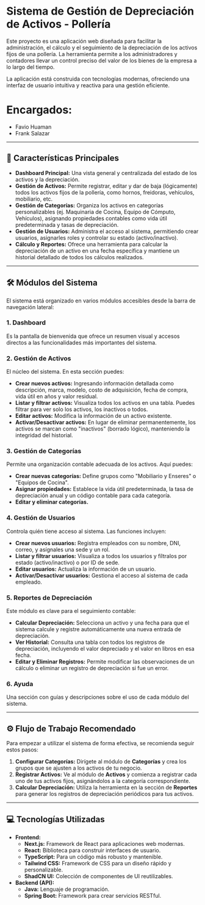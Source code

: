 # Sistema de Gestión de Depreciación de Activos - Pollería

Este proyecto es una aplicación web diseñada para facilitar la administración, el cálculo y el seguimiento de la depreciación de los activos fijos de una pollería. La herramienta permite a los administradores y contadores llevar un control preciso del valor de los bienes de la empresa a lo largo del tiempo.

La aplicación está construida con tecnologías modernas, ofreciendo una interfaz de usuario intuitiva y reactiva para una gestión eficiente.

# Encargados:
- Favio Huaman
- Frank Salazar
---

## 🚀 Características Principales

- **Dashboard Principal:** Una vista general y centralizada del estado de los activos y la depreciación.
- **Gestión de Activos:** Permite registrar, editar y dar de baja (lógicamente) todos los activos fijos de la pollería, como hornos, freidoras, vehículos, mobiliario, etc.
- **Gestión de Categorías:** Organiza los activos en categorías personalizables (ej. Maquinaria de Cocina, Equipo de Cómputo, Vehículos), asignando propiedades contables como vida útil predeterminada y tasas de depreciación.
- **Gestión de Usuarios:** Administra el acceso al sistema, permitiendo crear usuarios, asignarles roles y controlar su estado (activo/inactivo).
- **Cálculo y Reportes:** Ofrece una herramienta para calcular la depreciación de un activo en una fecha específica y mantiene un historial detallado de todos los cálculos realizados.

---

## 🛠️ Módulos del Sistema

El sistema está organizado en varios módulos accesibles desde la barra de navegación lateral:

### 1. Dashboard
Es la pantalla de bienvenida que ofrece un resumen visual y accesos directos a las funcionalidades más importantes del sistema.

### 2. Gestión de Activos
El núcleo del sistema. En esta sección puedes:
- **Crear nuevos activos:** Ingresando información detallada como descripción, marca, modelo, costo de adquisición, fecha de compra, vida útil en años y valor residual.
- **Listar y filtrar activos:** Visualiza todos los activos en una tabla. Puedes filtrar para ver solo los activos, los inactivos o todos.
- **Editar activos:** Modifica la información de un activo existente.
- **Activar/Desactivar activos:** En lugar de eliminar permanentemente, los activos se marcan como "inactivos" (borrado lógico), manteniendo la integridad del historial.

### 3. Gestión de Categorías
Permite una organización contable adecuada de los activos. Aquí puedes:
- **Crear nuevas categorías:** Define grupos como "Mobiliario y Enseres" o "Equipos de Cocina".
- **Asignar propiedades:** Establece la vida útil predeterminada, la tasa de depreciación anual y un código contable para cada categoría.
- **Editar y eliminar categorías.**

### 4. Gestión de Usuarios
Controla quién tiene acceso al sistema. Las funciones incluyen:
- **Crear nuevos usuarios:** Registra empleados con su nombre, DNI, correo, y asígnales una sede y un rol.
- **Listar y filtrar usuarios:** Visualiza a todos los usuarios y fíltralos por estado (activo/inactivo) o por ID de sede.
- **Editar usuarios:** Actualiza la información de un usuario.
- **Activar/Desactivar usuarios:** Gestiona el acceso al sistema de cada empleado.

### 5. Reportes de Depreciación
Este módulo es clave para el seguimiento contable:
- **Calcular Depreciación:** Selecciona un activo y una fecha para que el sistema calcule y registre automáticamente una nueva entrada de depreciación.
- **Ver Historial:** Consulta una tabla con todos los registros de depreciación, incluyendo el valor depreciado y el valor en libros en esa fecha.
- **Editar y Eliminar Registros:** Permite modificar las observaciones de un cálculo o eliminar un registro de depreciación si fue un error.

### 6. Ayuda
Una sección con guías y descripciones sobre el uso de cada módulo del sistema.

---

## ⚙️ Flujo de Trabajo Recomendado

Para empezar a utilizar el sistema de forma efectiva, se recomienda seguir estos pasos:

1.  **Configurar Categorías:** Dirígete al módulo de **Categorías** y crea los grupos que se ajusten a los activos de tu negocio.
2.  **Registrar Activos:** Ve al módulo de **Activos** y comienza a registrar cada uno de tus activos fijos, asignándolos a la categoría correspondiente.
3.  **Calcular Depreciación:** Utiliza la herramienta en la sección de **Reportes** para generar los registros de depreciación periódicos para tus activos.

---

## 💻 Tecnologías Utilizadas

- **Frontend:**
  - **Next.js:** Framework de React para aplicaciones web modernas.
  - **React:** Biblioteca para construir interfaces de usuario.
  - **TypeScript:** Para un código más robusto y mantenible.
  - **Tailwind CSS:** Framework de CSS para un diseño rápido y personalizable.
  - **ShadCN UI:** Colección de componentes de UI reutilizables.
- **Backend (API):**
  - **Java:** Lenguaje de programación.
  - **Spring Boot:** Framework para crear servicios RESTful.
